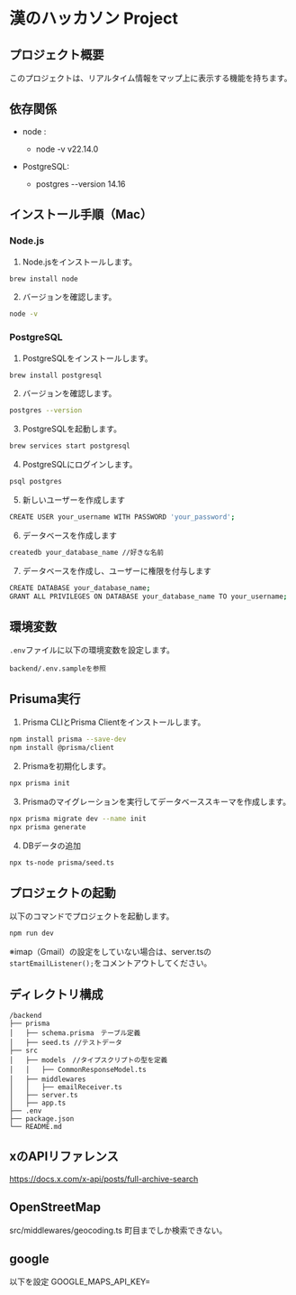 # 漢のハッカソン Project

## プロジェクト概要
このプロジェクトは、リアルタイム情報をマップ上に表示する機能を持ちます。

## 依存関係
- node :
  - node -v
    v22.14.0

- PostgreSQL:
  - postgres --version
    14.16

## インストール手順（Mac）

### Node.js
1. Node.jsをインストールします。
```bash
brew install node
```

2. バージョンを確認します。
```bash
node -v
```

### PostgreSQL
1. PostgreSQLをインストールします。
```bash
brew install postgresql
```

2. バージョンを確認します。
```bash
postgres --version
```

3. PostgreSQLを起動します。
```bash
brew services start postgresql
```
4. PostgreSQLにログインします。
```bash
psql postgres
```
5. 新しいユーザーを作成します
```bash
CREATE USER your_username WITH PASSWORD 'your_password';
```
6. データベースを作成します
```bash
createdb your_database_name //好きな名前
```
7. データベースを作成し、ユーザーに権限を付与します
```bash
CREATE DATABASE your_database_name;
GRANT ALL PRIVILEGES ON DATABASE your_database_name TO your_username;
```
## 環境変数
`.env`ファイルに以下の環境変数を設定します。
```
backend/.env.sampleを参照

```

## Prisuma実行
1. Prisma CLIとPrisma Clientをインストールします。
```bash
npm install prisma --save-dev
npm install @prisma/client
```
2. Prismaを初期化します。
```bash
npx prisma init
```
3. Prismaのマイグレーションを実行してデータベーススキーマを作成します。
```bash
npx prisma migrate dev --name init
npx prisma generate
```
4. DBデータの追加
```bash
npx ts-node prisma/seed.ts
```


## プロジェクトの起動
以下のコマンドでプロジェクトを起動します。
```bash
npm run dev
```
※imap（Gmail）の設定をしていない場合は、server.tsの```startEmailListener();```をコメントアウトしてください。

## ディレクトリ構成
```
/backend
├── prisma
│   ├── schema.prisma　テーブル定義
│   ├── seed.ts //テストデータ
├── src
│   ├── models　//タイプスクリプトの型を定義
│   │   ├── CommonResponseModel.ts　
│   ├── middlewares　
│   │   ├── emailReceiver.ts
│   ├── server.ts
│   ├── app.ts
├── .env
├── package.json
└── README.md
```


## xのAPIリファレンス
https://docs.x.com/x-api/posts/full-archive-search


## OpenStreetMap
src/middlewares/geocoding.ts
町目までしか検索できない。

## google
以下を設定
GOOGLE_MAPS_API_KEY=

